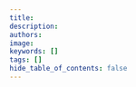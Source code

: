 ```yaml
---
title:
description:
authors:
image:
keywords: []
tags: []
hide_table_of_contents: false
---
```




<!-- Summary part ends here -->
<!--truncate-->

